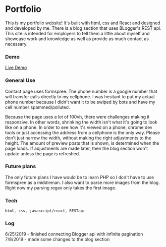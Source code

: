 # Portfolio
 This is my portfolio website! It's built with html, css and React and designed and developed by me. There is a blog section that uses BLogger's REST api. This site is intended for employers to tell them a little about myself and showcase work and knowledge as well as provide as much contact as necessary.
 
 ### Demo

[Live Demo](http://brandonjoe.com/)

 
### General Use
Contact page uses formspree. The phone number is a google number that will transfer calls directly to my cellphone. I was hesitant to put my actual phone number because I didn't want it to be swiped by bots and have my cell number spammed/polluted.

Because the page uses a lot of 100vh, there were challenges making it responsive. In other words, shrinking the width isn't what it's going to look like on a phone. In order to see how it's viewed on a phone, chrome dev tools or just accessing the address from a cellphone is the only way. Please don't just narrow the width, without making the right adjustments to the height. The amount of preview posts that is shown, is determined when the page loads. If adjustments are made later, then the blog section won't update unless the page is refreshed. 

### Future plans
The only future plans I have would be to learn PHP so I don't have to use formspree as a middleman.   I also want to parse more images from the blog. Right now my parsing regex only takes the first image. 

### Tech
```
html, css, javascript/react, RESTapi
```
### Log

6/25/2019 - finished connecting Blogger api with infinite pagination
7/8/2019 - made some changes to the blog section

